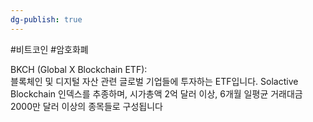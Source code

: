 ```yaml
---
dg-publish: true
---
```

#비트코인 #암호화폐 

BKCH (Global X Blockchain ETF):  
블록체인 및 디지털 자산 관련 글로벌 기업들에 투자하는 ETF입니다. Solactive Blockchain 인덱스를 추종하며, 시가총액 2억 달러 이상, 6개월 일평균 거래대금 2000만 달러 이상의 종목들로 구성됩니다